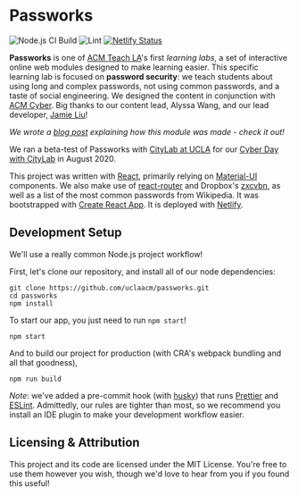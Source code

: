 # Passworks

![Node.js CI Build](https://github.com/uclaacm/passworks/workflows/Node.js%20CI%20Build/badge.svg)
![Lint](https://github.com/uclaacm/passworks/workflows/Lint/badge.svg)
[![Netlify Status](https://api.netlify.com/api/v1/badges/a10e42ae-1fa7-4282-b932-becd75562b1d/deploy-status)](https://app.netlify.com/sites/stupefied-varahamihira-55e231/deploys)

**Passworks** is one of [ACM Teach LA](https://teachla.uclaacm.com)'s first _learning labs_, a set of interactive online web modules designed to make learning easier. This specific learning lab is focused on **password security**: we teach students about using long and complex passwords, not using common passwords, and a taste of social engineering. We designed the content in conjunction with [ACM Cyber](https://acmcyber.com/). Big thanks to our content lead, Alyssa Wang, and our lead developer, [Jamie Liu](https://github.com/jamieliu386)!

*We wrote a [blog post](https://teachla.uclaacm.com/blog/dev/2020/09/23/the-making-of-passworks/) explaining how this module was made - check it out!*

We ran a beta-test of Passworks with [CityLab at UCLA](https://www.facebook.com/citylabatucla/) for our [Cyber Day with CityLab](https://teachla.uclaacm.com/citylab-cyber) in August 2020.

This project was written with [React](https://reactjs.org/), primarily relying on [Material-UI](https://material-ui.com/) components. We also make use of [react-router](https://reactrouter.com/) and Dropbox's [zxcvbn](https://github.com/dropbox/zxcvbn), as well as a list of the most common passwords from Wikipedia. It was bootstrapped with [Create React App](https://github.com/facebook/create-react-app). It is deployed with [Netlify](https://www.netlify.com/).

## Development Setup

We'll use a really common Node.js project workflow!

First, let's clone our repository, and install all of our node dependencies:

```
git clone https://github.com/uclaacm/passworks.git
cd passworks
npm install
```

To start our app, you just need to run `npm start`!

```
npm start
```

And to build our project for production (with CRA's webpack bundling and all that goodness),

```
npm run build
```

_Note_: we've added a pre-commit hook (with [husky](https://github.com/typicode/husky)) that runs [Prettier](https://prettier.io/) and [ESLint](https://eslint.org/). Admittedly, our rules are tighter than most, so we recommend you install an IDE plugin to make your development workflow easier.

## Licensing & Attribution

This project and its code are licensed under the MIT License. You're free to use them however you wish, though we'd love to hear from you if you found this useful!
